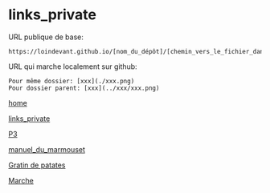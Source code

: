 # links_private

URL publique de base:

```
https://loindevant.github.io/[nom_du_dépôt]/[chemin_vers_le_fichier_dans_le_dépôt]
```

URL qui marche localement sur github:

```
Pour même dossier: [xxx](./xxx.png)
Pour dossier parent: [xxx](../xxx/xxx.png)
```

[home](https://loindevant.github.io/)

[links_private](https://loindevant.github.io/links_private)

[P3](https://loindevant.github.io/p3/)

[manuel_du_marmouset](https://loindevant.github.io/manuel_du_marmouset)

[Gratin de patates](https://loindevant.github.io/links_private/gratin_patates.pdf)

[Marche](https://loindevant.github.io/links_private/marche.md)
